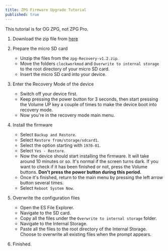 ```yaml
---
title: ZPG Firmware Upgrade Tutorial
published: true
---
```


This tutorial is for OG ZPG, not ZPG Pro.

1. Download the zip file from [here](https://drive.google.com/file/d/1rWD7lc7W9Sb5Z2ktBUMk17U7Hg1RqEpn)

2. Prepare the micro SD card
	- Unzip the files from the `zpg-Recovery-v1.2.zip`.
	- Move the folders `clockworkmod` and `Overwrite to internal storage` to the root directory of your micro SD card.
	- Insert the micro SD card into your device.

3. Enter the Recovery Mode of the device
	- Switch off your device first.
	- Keep pressing the power button for 3 seconds, then start pressing the Volume UP key a couple of times to make the device boot into recovery mode. 
	- Now you're in the recovery mode main menu. 

4. Install the firmware
	- Select `Backup and Restore`.
	- Select `Restore from/storage/sdcard1`.
	- Select the option starting with `1970-01`.
	- Select `Yes - Restore`.
	- Now the device should start installing the firmware. It will take around 10 minutes or so. It's normal if the screen turns dark. If you want to check if it has been finished or not, press the Volume buttons. **Don't press the power button during this period.** 
	- Once it's finished, return to the main menu by pressing the left arrow button several times. 
	- Select `Reboot System Now`.

5. Overwrite the configuration files
	- Open the ES File Explorer.
	- Navigate to the SD card.
	- Copy all the files under the `Overwrite to internal storage` folder.
	- Navigate to the Internal Storage.
	- Paste all the files to the root directory of the Internal Storage. Choose to overwrite all existing files when the prompt appears. 

6. Finished.